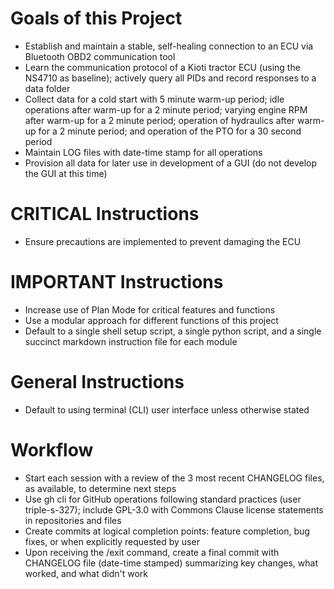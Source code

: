 # Goals of this Project
- Establish and maintain a stable, self-healing connection to an ECU via Bluetooth OBD2 communication tool
- Learn the communication protocol of a Kioti tractor ECU (using the NS4710 as baseline); actively query all PIDs and record responses to a data folder
- Collect data for a cold start with 5 minute warm-up period; idle operations after warm-up for a 2 minute period; varying engine RPM after warm-up for a 2 minute period; operation of hydraulics after warm-up for a 2 minute period; and operation of the PTO for a 30 second period 
- Maintain LOG files with date-time stamp for all operations
- Provision all data for later use in development of a GUI (do not develop the GUI at this time)

# CRITICAL Instructions
- Ensure precautions are implemented to prevent damaging the ECU

# IMPORTANT Instructions
- Increase use of Plan Mode for critical features and functions
- Use a modular approach for different functions of this project
- Default to a single shell setup script, a single python script, and a single succinct markdown instruction file for each module

# General Instructions
- Default to using terminal (CLI) user interface unless otherwise stated

# Workflow
- Start each session with a review of the 3 most recent CHANGELOG files, as available, to determine next steps
- Use gh cli for GitHub operations following standard practices (user triple-s-327); include GPL-3.0 with Commons Clause license statements in repositories and files
- Create commits at logical completion points: feature completion, bug fixes, or when explicitly requested by user
- Upon receiving the /exit command, create a final commit with CHANGELOG file (date-time stamped) summarizing key changes, what worked, and what didn't work
